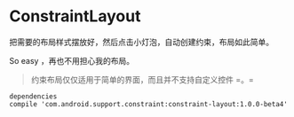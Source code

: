 # ConstraintLayout

把需要的布局样式摆放好，然后点击小灯泡，自动创建约束，布局如此简单。

So easy ，再也不用担心我的布局。

>约束布局仅仅适用于简单的界面，而且并不支持自定义控件 =。=


```
dependencies
compile 'com.android.support.constraint:constraint-layout:1.0.0-beta4'
```
